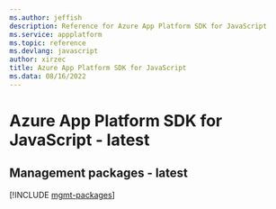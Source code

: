 ```yaml
---
ms.author: jeffish
description: Reference for Azure App Platform SDK for JavaScript
ms.service: appplatform
ms.topic: reference
ms.devlang: javascript
author: xirzec
title: Azure App Platform SDK for JavaScript
ms.data: 08/16/2022
---
```

# Azure App Platform SDK for JavaScript - latest

## Management packages - latest
[!INCLUDE [mgmt-packages](app-platform-mgmt-index.md)]